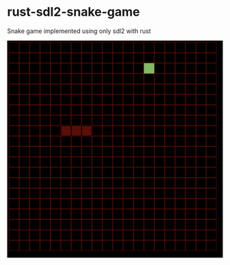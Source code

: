 # rust-sdl2-snake-game

Snake game implemented using only sdl2 with rust

![](assets/screenshot.png)
